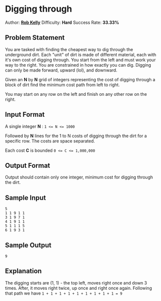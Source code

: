 # Digging through
Author: [**Rob Kelly**](https://github.com/DaKellyFella)
Difficulty: **Hard**
Success Rate: **33.33%**

## Problem Statement

You are tasked with finding the cheapest way to dig through the underground
dirt. Each "unit" of dirt is made of different material, each with it's own
cost of digging through. You start from the left and must work your way to the
right. You are constrained in how exactly you can dig. Digging can only be made
forward, upward (lol), and downward.

Given an **N** by **N** grid of integers representing the cost of digging through a
block of dirt find the minimum cost path from left to right.

You may start on any row on the left and finish on any other row on the right.

## Input Format

A single integer **N** : `1 <= N <= 1000`

Followed by **N** lines for the 1 to N costs of digging through the dirt for a
specific row. The costs are space separated.

Each cost **C** is bounded `0 <= C <= 1,000,000`

## Output Format

Output should contain only one integer, minimum cost for digging through the dirt.

## Sample Input
```
5
1 1 9 1 1
3 1 9 7 1
4 1 9 1 1
5 1 1 1 5
6 1 9 3 1
```

## Sample Output
```
9
```

## Explanation

The digging starts are (1, 1) - the top left, moves right once and down 3
times. After, it moves right twice, up once and right once again. Following
that path we have `1 + 1 + 1 + 1 + 1 + 1 + 1 + 1 + 1 = 9`
